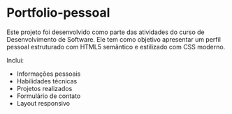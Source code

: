 # Portfolio-pessoal


Este projeto foi desenvolvido como parte das atividades do curso de Desenvolvimento de Software. Ele tem como objetivo apresentar um perfil pessoal estruturado com HTML5 semântico e estilizado com CSS moderno.

Inclui:
- Informações pessoais
- Habilidades técnicas
- Projetos realizados
- Formulário de contato
- Layout responsivo
